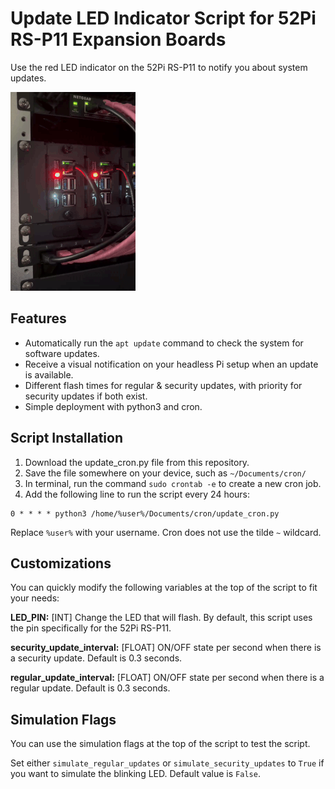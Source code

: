 # Update LED Indicator Script for 52Pi RS-P11 Expansion Boards
Use the red LED indicator on the 52Pi RS-P11 to notify you about system updates.

![Raspberry Pi indicator light flashing.](https://github.com/binxdqt/rs-p11-update-led-script/blob/main/flash_sample.gif?raw=true)

## Features
- Automatically run the `apt update` command to check the system for software updates.
- Receive a visual notification on your headless Pi setup when an update is available.
- Different flash times for regular & security updates, with priority for security updates if both exist.
- Simple deployment with python3 and cron.

## Script Installation
1. Download the update_cron.py file from this repository.
2. Save the file somewhere on your device, such as `~/Documents/cron/`
3. In terminal, run the command `sudo crontab -e` to create a new cron job.
4. Add the following line to run the script every 24 hours:
```
0 * * * * python3 /home/%user%/Documents/cron/update_cron.py
```

Replace `%user%` with your username. Cron does not use the tilde `~` wildcard.

## Customizations
You can quickly modify the following variables at the top of the script to fit your needs:

**LED_PIN:** [INT] Change the LED that will flash. By default, this script uses the pin specifically for the 52Pi RS-P11.

**security_update_interval:** [FLOAT] ON/OFF state per second when there is a security update. Default is 0.3 seconds.

**regular_update_interval:** [FLOAT] ON/OFF state per second when there is a regular update. Default is 0.3 seconds.

## Simulation Flags
You can use the simulation flags at the top of the script to test the script.

Set either `simulate_regular_updates` or `simulate_security_updates` to `True` if you want to simulate the blinking LED. Default value is `False`.
